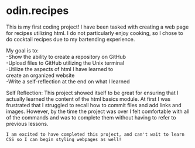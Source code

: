 # odin.recipes
This is my first coding project! I have been tasked with
creating a web page for recipes utilizing html. I do not particularly enjoy cooking, so I chose to do cocktail recipes due to my bartending experience.

My goal is to:  
    -Show the ability to create a repository on GitHub  
    -Upload files to GitHub utilizing the Unix terminal  
    -Utilize the aspects of html I have learned to  
    create an organized website  
    -Write a self-reflection at the end on what I learned  

Self Reflection:
    This project showed itself to be great for ensuring that I actually learned the content of the html basics module. At first I was frustrated that I struggled to recall how to commit files and add links and images. However, by the time the project was over I felt comfortable with all of the commands and was to complete them without having to refer to previous lessons.

    I am excited to have completed this project, and can't wait to learn CSS so I can begin styling webpages as well!